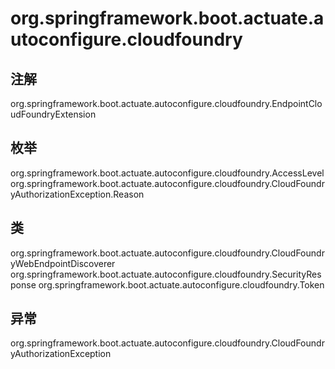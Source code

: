 # org.springframework.boot.actuate.autoconfigure.cloudfoundry

## 注解

org.springframework.boot.actuate.autoconfigure.cloudfoundry.EndpointCloudFoundryExtension

## 枚举

org.springframework.boot.actuate.autoconfigure.cloudfoundry.AccessLevel
org.springframework.boot.actuate.autoconfigure.cloudfoundry.CloudFoundryAuthorizationException.Reason

## 类

org.springframework.boot.actuate.autoconfigure.cloudfoundry.CloudFoundryWebEndpointDiscoverer
org.springframework.boot.actuate.autoconfigure.cloudfoundry.SecurityResponse
org.springframework.boot.actuate.autoconfigure.cloudfoundry.Token

## 异常

org.springframework.boot.actuate.autoconfigure.cloudfoundry.CloudFoundryAuthorizationException




